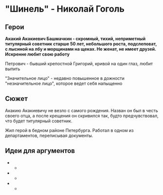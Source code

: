 "Шинель" - Николай Гоголь
====================================================


Герои
----------------------------------------------------

**Акакий Акакиевич Башмачкин - скромный, тихий, неприметный титулярный советник старше 50 лет, небольшого роста, подслеповат, с лысиной на лбу и морщинами на щеках. Не женат, не имеет друзей. Искренне любит свою работу**

Петрович - бывший крепостной Григорий, кривой на один глаз, любит выпить

"Значительное лицо" - недавно повышенное в дожности "незначительное лицо", которое ведет себя напыщенно

Сюжет
----------------------------------------------------

Акакию Акакиевичу не везло с самого рождения. Назван он был в честь своего отца, а после крещения он скривился так, будто предчувствовал, что будет титулярный советник. 

Жил герой в бедном районе Петербурга. Работал в одном из департаментов, переписывая документы. 


Идеи для аргументов
----------------------------------------------------

- *

- *

- *